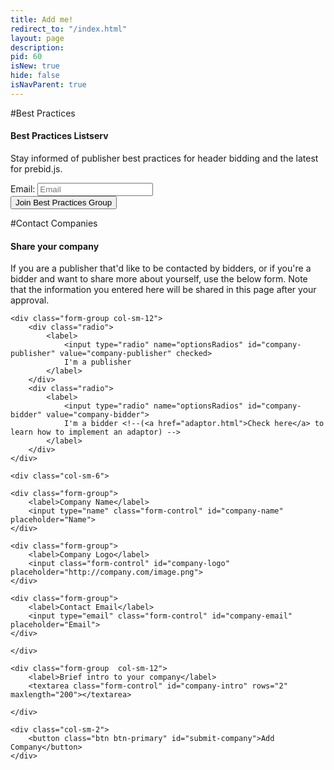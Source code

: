 ```yaml
---
title: Add me!
redirect_to: "/index.html"
layout: page
description: 
pid: 60
isNew: true
hide: false
isNavParent: true
---
```


<div class="bs-docs-section" markdown="1">

#Best Practices

#### Best Practices Listserv

Stay informed of publisher best practices for header bidding and the latest for prebid.js.

<div class="form-inline">
  <div class="form-group">
    <label>Email: </label>
    <input type="text" class="form-control" id="email-field" placeholder="Email" required>
  </div>
  <div class="form-group">
  	<button class="btn btn-primary" id="submit-email" onclick="submitEmail()">Join Best Practices Group</button>
  </div>        
</div>


</div>

<div class="bs-docs-section" markdown="1">

#Contact Companies


#### Share your company

If you are a publisher that'd like to be contacted by bidders, or if you're a bidder and want to share more about yourself, use the below form. Note that the information you entered here will be shared in this page after your approval. 

<form class="form row" id="form-company">

	<div class="form-group col-sm-12">
		<div class="radio">
			<label>
				<input type="radio" name="optionsRadios" id="company-publisher" value="company-publisher" checked>
				I'm a publisher
			</label>
		</div>
		<div class="radio">
			<label>
				<input type="radio" name="optionsRadios" id="company-bidder" value="company-bidder">
				I'm a bidder <!--(<a href="adaptor.html">Check here</a> to learn how to implement an adaptor) -->
			</label>
		</div>
	</div>

	<div class="col-sm-6">

	<div class="form-group">
		<label>Company Name</label>
		<input type="name" class="form-control" id="company-name" placeholder="Name">
	</div>

	<div class="form-group">
		<label>Company Logo</label>
		<input class="form-control" id="company-logo" placeholder="http://company.com/image.png">
	</div>

	<div class="form-group">
		<label>Contact Email</label>
		<input type="email" class="form-control" id="company-email" placeholder="Email">
	</div>

	</div>

	<div class="form-group  col-sm-12">
		<label>Brief intro to your company</label>
		<textarea class="form-control" id="company-intro" rows="2" maxlength="200"></textarea>

	</div>

	<div class="col-sm-2">
		<button class="btn btn-primary" id="submit-company">Add Company</button>
	</div>


</form>

<!--
### Publisher Companies

If you'd like to edit existing entries, email info@prebid.org. 


### "Bidder" Companies

If you'd like to edit existing entries, email info@prebid.org. 

-->

</div>
